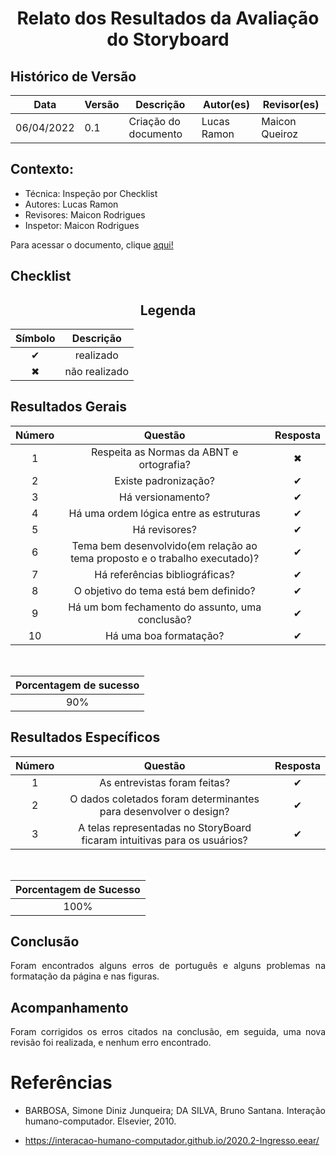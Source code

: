 # <center>Relato dos Resultados da Avaliação do Storyboard

## Histórico de Versão

| Data       | Versão | Descrição            | Autor(es)   | Revisor(es)    |
| ---------- | ------ | -------------------- | ---------   | -------------- |
| 06/04/2022 | 0.1    | Criação do documento | Lucas Ramon | Maicon Queiroz |

<div align="justify">

## Contexto:

- Técnica: Inspeção por Checklist
- Autores: Lucas Ramon
- Revisores: Maicon Rodrigues
- Inspetor: Maicon Rodrigues

Para acessar o documento, clique <a href="documentos/paginas/projeto/analiseDeTarefas/analiseDeTarefas.md">aqui!</a>

## Checklist

## <center>Legenda

<div align="center">

| Símbolo   | Descrição              |
| --------- | ---------------------- |
| <center>✔ | <center>realizado      |
| <center>✖ | <center> não realizado |

</div>

## Resultados Gerais

<div align = "center">


|   Número   | Questão | Resposta |
| ---------- | ------- | -------- |
| <center>1  | <center>Respeita as Normas da ABNT e ortografia?  | <center>✖ |
| <center>2  | <center>Existe padronização? | <center>✔ |
| <center>3  | <center>Há versionamento? | <center>✔ |
| <center>4  | <center>Há uma ordem lógica entre as estruturas | <center>✔ |
| <center>5  | <center>Há revisores? | <center>✔ |
| <center>6  | <center>Tema bem desenvolvido(em relação ao tema proposto e o trabalho executado)? | <center>✔ |
| <center>7  | <center>Há referências bibliográficas? | <center>✔ |
| <center>8  | <center>O objetivo do tema está bem definido? | <center>✔ |
| <center>9  | <center>Há um bom fechamento do assunto, uma conclusão? | <center>✔ |
| <center>10 | <center>Há uma boa formatação? | <center>✔ |

<br>

| Porcentagem de sucesso |
| ----------- |
| <center>90% |

</div>

## Resultados Específicos

<div align = "center">

|   Número  | Questão   | Resposta |
| --------- | --------- | -------- |
| <center>1 | <center> As entrevistas foram feitas?|<center>✔ |
| <center>2 | <center> O dados coletados foram determinantes para desenvolver o design?         |<center>✔ |
| <center>3 | <center> A telas representadas no StoryBoard ficaram intuitivas para os usuários? | <center>✔ |

<br>

| Porcentagem de Sucesso  |
| ----------- |
| <center>100% |

</div>

## Conclusão

Foram encontrados alguns erros de português e alguns problemas na formatação da página e nas figuras.

## Acompanhamento

Foram corrigidos os erros citados na conclusão, em seguida, uma nova revisão foi realizada, e nenhum erro encontrado.

# Referências

- BARBOSA, Simone Diniz Junqueira; DA SILVA, Bruno Santana. Interação humano-computador. Elsevier, 2010.

- https://interacao-humano-computador.github.io/2020.2-Ingresso.eear/
